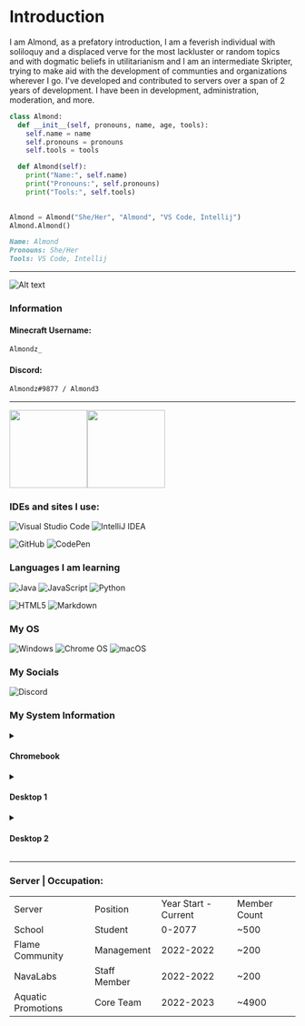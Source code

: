 <h1>Introduction</h1>
<p>I am Almond, as a prefatory introduction, I am a feverish individual with soliloquy and a displaced verve for the most lackluster or random topics and with dogmatic beliefs in utilitarianism and I am an intermediate Skripter, trying to make aid with the development of communties and organizations wherever I go. I've developed and contributed to servers over a span of 2 years of development. I have been in development, administration, moderation, and more.</p>

```python
class Almond:
  def __init__(self, pronouns, name, age, tools):
	self.name = name
	self.pronouns = pronouns
	self.tools = tools

  def Almond(self):
	print("Name:", self.name)
	print("Pronouns:", self.pronouns)
	print("Tools:", self.tools)
	

Almond = Almond("She/Her", "Almond", "VS Code, Intellij")
Almond.Almond()
```
```md
Name: Almond
Pronouns: She/Her
Tools: VS Code, Intellij
```
<hr>

![Alt text](https://gen.plancke.io/exp/Almondz_.png)

<h3>Information</h3>
<h4>Minecraft Username: </h4>

```md
Almondz_
```

<h4>Discord:</h4>

```md
Almondz#9877 / Almond3
```
<hr>
<a href="https://eldariadevelopment.github.io/Skript-LifeSteal//"><img height="137px" src="https://github-readme-stats.vercel.app/api?username=EldariaDevelopment&hide_title=true&hide_border=true&show_icons=true&include_all_commits=true&count_private=true&line_height=21&text_color=000&icon_color=000&bg_color=0,ea6161,141414,0b2128,0b2128&theme=graywhite" /><!-- wi*quL3fcV --><img height="137px" src="https://github-readme-stats.vercel.app/api/top-langs/?username=EldariaDevelopment&langs_count=4&hide_title=true&hide_border=true&text_color=000&icon_color=fff&bg_color=0,0b2128,0b2128,0b2128&theme=graywhite" /></a>
<h3>IDEs and sites I use:</h3>

![Visual Studio Code](https://img.shields.io/badge/Visual%20Studio%20Code-0078d7.svg?style=for-the-badge&logo=visual-studio-code&logoColor=white)
![IntelliJ IDEA](https://img.shields.io/badge/IntelliJIDEA-000000.svg?style=for-the-badge&logo=intellij-idea&logoColor=white)
<!---![Notepad++](https://img.shields.io/badge/Notepad++-90E59A.svg?style=for-the-badge&logo=notepad%2b%2b&logoColor=black)--->
![GitHub](https://img.shields.io/badge/github-%23121011.svg?style=for-the-badge&logo=github&logoColor=white)
![CodePen](https://img.shields.io/badge/Codepen-000000?style=for-the-badge&logo=codepen&logoColor=white)

<h3>Languages I am learning</h3>

![Java](https://img.shields.io/badge/java-%23ED8B00.svg?style=for-the-badge&logo=java&logoColor=white)
![JavaScript](https://img.shields.io/badge/javascript-%23323330.svg?style=for-the-badge&logo=javascript&logoColor=%23F7DF1E)
![Python](https://img.shields.io/badge/python-3670A0?style=for-the-badge&logo=python&logoColor=ffdd54)
<!---![Lua](https://img.shields.io/badge/lua-%232C2D72.svg?style=for-the-badge&logo=lua&logoColor=white)--->
![HTML5](https://img.shields.io/badge/html5-%23E34F26.svg?style=for-the-badge&logo=html5&logoColor=white)
![Markdown](https://img.shields.io/badge/markdown-%23000000.svg?style=for-the-badge&logo=markdown&logoColor=white)

<h3>My OS</h3>

![Windows](https://img.shields.io/badge/Windows-0078D6?style=for-the-badge&logo=windows&logoColor=white)
![Chrome OS](https://img.shields.io/badge/chrome%20os-3d89fc?style=for-the-badge&logo=google%20chrome&logoColor=white)
![macOS](https://img.shields.io/badge/mac%20os-000000?style=for-the-badge&logo=macos&logoColor=F0F0F0)

<h3>My Socials</h3>

![Discord](https://img.shields.io/badge/Discord-%237289DA.svg?style=for-the-badge&logo=discord&logoColor=white)

<h3>My System Information</h3>
	<details>
		<summary>
			<h4>Chromebook</h4>
		</summary>
			<details>
				<summary>
					<h4>CPU</h4>
				</summary>
				<h5>Processor	Celeron N3060 / 1.6 GHz</h5>
			</details>
			<details>
				<summary>
					<h4>GPU</h4>
				</summary>
				<h5>Name	HD Graphics 400</h5>
			</details>
			<details>
				<summary>
					<h4>RAM</h4>
				</summary>
				<h5>Installed Physical Memory (RAM)	4.0 GB</h5>
			</details>
			<details>
				<summary>
					<h4>System Model</h4>
				</summary>
				<h5>System Model	XPS 8940</h5>
			</details>
			<details>
				<summary>
					<h4>System Manufacturer</h4>
				</summary>
				<h5>System Manufacturer	Dell Inc.</h5>
			</details>
			<details>
				<summary>
					<h4>Storage</h4>
				</summary>
				<h5>Model	eMMC  Size	32 GB (34,359,738,368 bytes)</h5>
			</details>
	</details>
	<details>
		<summary>
			<h4>Desktop 1</h4>
		</summary>
			<details>
				<summary>
					<h4>CPU</h4>
				</summary>
				<h5>Processor	Intel(R) Core(TM) i5-10400 CPU @ 2.90GHz, 2904 Mhz, 6 Core(s), 12 Logical Processor(s)
				</h5>
			</details>
			<details>
				<summary>
					<h4>GPU</h4>
				</summary>
				<h5>Name	NVIDIA GeForce GTX 1660 Ti<br>Name	Intel(R) UHD Graphics 630</h5>
			</details>
			<details>
				<summary>
					<h4>RAM</h4>
				</summary>
				<h5>Installed Physical Memory (RAM)	16.0 GB</h5>
			</details>
			<details>
				<summary>
					<h4>System Model</h4>
				</summary>
				<h5>System Model	XPS 8940</h5>
			</details>
			<details>
				<summary>
					<h4>System Manufacturer</h4>
				</summary>
				<h5>System Manufacturer	Dell Inc.</h5>
			</details>
			<details>
				<summary>
					<h4>Storage</h4>
				</summary>
				<h5>Model	NVMe SHGP31-1000GM-2  Size	931.51 GB (1,000,202,273,280 bytes) <br> Model	TOSHIBA DT01ACA100 Size	931.51 GB (1,000,202,273,280 bytes)</h5>
			</details>
		</details>
	<details>
		<summary>
			<h4>Desktop 2</h4>
		</summary>
			<details>
				<summary>
					<h4>CPU</h4>
				</summary>
				<h5>Processor	Intel(R) Core(TM) i7-10700 CPU @ 2.90GHz, 2904 Mhz, 8 Core(s), 16 Logical Processor(s)
				</h5>
			</details>
			<details>
				<summary>
					<h4>GPU</h4>
				</summary>
				<h5>Name	AMD Radeon RX 5700 XT</h5>
			</details>
			<details>
				<summary>
					<h4>RAM</h4>
				</summary>
				<h5>Installed Physical Memory (RAM)	16.0 GB</h5>
			</details>
			<details>
				<summary>
					<h4>System Model</h4>
				</summary>
				<h5>System Model	XPS 8940</h5>
			</details>
			<details>
				<summary>
					<h4>System Manufacturer</h4>
				</summary>
				<h5>System Manufacturer	Dell Inc.</h5>
			</details>
			<details>
				<summary>
					<h4>Storage</h4>
				</summary>
				<h5>Model	PC SN530 NVMe WDC 512GB 	476.94 GB (512,105,932,800 bytes)</h5>
			</details>
	</details>
	
<hr>
<h3>Server | Occupation:</h3>

<table>
	<tr>
		<td>Server</td>
		<td>Position</td>
		<td>Year Start - Current</td>
		<td>Member Count</td>
	</tr>
		<tr>
		<td>School</td>
		<td>Student</td>
		<td>0-2077</td>
		<td>~500</td>
	</tr>
		<tr>
		<td>Flame Community</td>
		<td>Management</td>
		<td>2022-2022</td>
		<td>~200</td>
	</tr>
		<td>NavaLabs</td>
		<td>Staff Member</td>
		<td>2022-2022</td>
		<td>~200</td>
	</tr>
		<tr>
		<td>Aquatic Promotions</td>
		<td>Core Team</td>
		<td>2022-2023</td>
		<td>~4900</td>
		</tr>

</table>
<!-- 		<tr>
		<td>IA Advertising</td>
		<td>HR</td>
		<td>2022-2022</td>
		<td>~500</td>
	</tr>  
	<tr> -->
<!-- switch(day) {
	case "School Day":
		alert("No time");
	case "Weekend":
		alert("Fun!")
 -->
